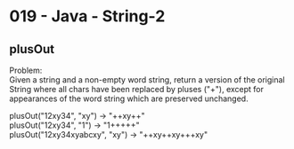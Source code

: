 019 - Java - String-2
=====================

plusOut
----------

Problem:  
Given a string and a non-empty word string, return a version of the original String where all chars have been replaced by pluses ("+"), except for appearances of the word string which are preserved unchanged. 
>
plusOut("12xy34", "xy") → "++xy++"  
plusOut("12xy34", "1") → "1+++++"  
plusOut("12xy34xyabcxy", "xy") → "++xy++xy+++xy"